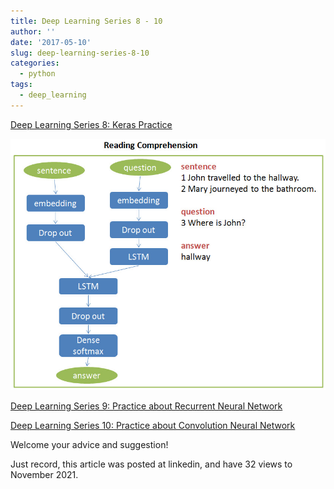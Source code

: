 ```yaml
---
title: Deep Learning Series 8 - 10
author: ''
date: '2017-05-10'
slug: deep-learning-series-8-10
categories:
  - python
tags:
  - deep_learning
---
```


[Deep Learning Series 8: Keras Practice](https://nbviewer.org/github/yishi/Deep-Learning-Series-in-Python/blob/master/deep_learning_series_8.ipynb)

![](images/1.jpg)

[Deep Learning Series 9: Practice about Recurrent Neural Network](https://nbviewer.org/github/yishi/Deep-Learning-Series-in-Python/blob/master/deep_learning_series_9.ipynb)

[Deep Learning Series 10: Practice about Convolution Neural Network](https://nbviewer.org/github/yishi/Deep-Learning-Series-in-Python/blob/master/deep_learning_series_10.ipynb)

Welcome your advice and suggestion!

Just record, this article was posted at linkedin, and have 32 views to November 2021.